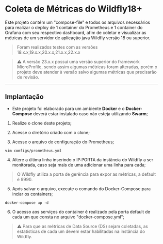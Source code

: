 # Coleta de Métricas do Wildfly18+

Este projeto contém um "compose-file" e todos os arquivos necessários para realizar o deploy de 1 container do Prometheus e 1 container do Grafana com seu respectivo dashboard, afim de coletar e visualizar as métricas de um servidor de aplicação java Wildfly versão 18 ou superior.

> Foram realizados testes com as versões 18.x.x,19.x.x,20.x.x,21.x.x,22.x.x

> :warning: A versão 23.x.x possui uma versão superior do framework MicroProfile, sendo assim algumas métricas foram alteradas, porém o projeto deve atender à versão salvo algumas métricas que precisarão de revisão.

---

## Implantação

* Este projeto foi elaborado para um ambiente **Docker** e o **Docker-Compose** deverá estar instalado caso não esteja utilizando **Swarm**;


1. Realize o clone deste projeto;

2. Acesse o diretório criado com o clone;

3. Acesse o arquivo de configuração do Prometheus;
```
vim configs/prometheus.yml
```

4. Altere a última linha inserindo o IP:PORTA da instância do Wildfly a ser monitorada, caso seja mais de uma adicionar uma linha para cada;
> O Wildfly utiliza a porta de gerência para expor as métricas, a default é 9990.

5. Após salvar o arquivo, execute o comando do Docker-Compose para inciar os containers;
```
docker-compose up -d
```

6. O acesso aos serviços do container é realizado pela porta default de cada um que consta no arquivo "docker-compose.yml";

> :warning: Para que as métricas de Data Source (DS) sejam coletadas, as estatísticas de cada um devem estar habilitadas na instância do Wildfly.
